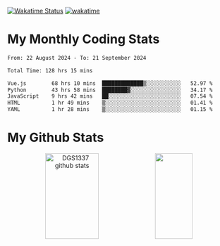 [![Wakatime Status](https://github.com/noopurphalak/noopurphalak/workflows/wakatime-status-update/badge.svg)](https://github.com/noopurphalak/noopurphalak/actions/workflows/main.yml)
[![wakatime](https://wakatime.com/badge/user/80ace140-ef40-4fdd-b8ed-f3be3d2e1aea.svg)](https://wakatime.com/@80ace140-ef40-4fdd-b8ed-f3be3d2e1aea)

# My Monthly Coding Stats

<!--START_SECTION:waka-->

```txt
From: 22 August 2024 - To: 21 September 2024

Total Time: 128 hrs 15 mins

Vue.js        68 hrs 10 mins  █████████████▒░░░░░░░░░░░   52.97 %
Python        43 hrs 58 mins  ████████▓░░░░░░░░░░░░░░░░   34.17 %
JavaScript    9 hrs 42 mins   ██░░░░░░░░░░░░░░░░░░░░░░░   07.54 %
HTML          1 hr 49 mins    ▒░░░░░░░░░░░░░░░░░░░░░░░░   01.41 %
YAML          1 hr 28 mins    ▒░░░░░░░░░░░░░░░░░░░░░░░░   01.15 %
```

<!--END_SECTION:waka-->

# My Github Stats
<div style="text-align: center;">
  <img width="49%" height="195px" src="https://github-readme-stats-sigma-five.vercel.app/api?username=noopurphalak&show_icons=true&count_private=true&hide_border=true&title_color=ecf2f8&icon_color=0d1117&text_color=FFFFFF&bg_color=0d1117" alt="DGS1337 github stats" />
  <img width="41%" height="195px" src="https://github-readme-stats-sigma-five.vercel.app/api/top-langs/?username=noopurphalak&layout=compact&hide_border=true&title_color=ecf2f8&text_color=FFFFFF&bg_color=0d1117" />
</div>
